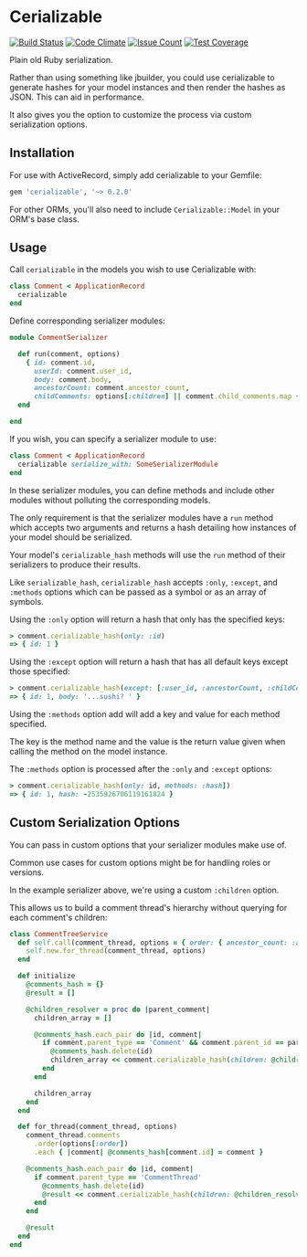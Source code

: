# Cerializable

[travis]: https://travis-ci.org/nativestranger/cerializable
[codeclimate]: https://codeclimate.com/github/nativestranger/cerializable
[issuecount]: https://codeclimate.com/github/nativestranger/cerializable
[testcoverage]: https://codeclimate.com/github/nativestranger/cerializable/coverage

[![Build Status](https://travis-ci.org/nativestranger/cerializable.svg?branch=master)][travis]
[![Code Climate](https://codeclimate.com/github/nativestranger/cerializable/badges/gpa.svg)][codeclimate]
[![Issue Count](https://codeclimate.com/github/nativestranger/cerializable/badges/issue_count.svg)][issuecount]
[![Test Coverage](https://codeclimate.com/github/nativestranger/cerializable/badges/coverage.svg)][testcoverage]

Plain old Ruby serialization.

Rather than using something like jbuilder, you could use cerializable to generate hashes for your model instances and then render the hashes as JSON. This can aid in performance.

It also gives you the option to customize the process via custom serialization options.

## Installation

For use with ActiveRecord, simply add cerializable to your Gemfile:

```ruby
gem 'cerializable', '~> 0.2.0'
```

For other ORMs, you'll also need to include `Cerializable::Model` in your ORM's base class.

## Usage

Call `cerializable` in the models you wish to use Cerializable with:

```ruby
class Comment < ApplicationRecord
  cerializable
end
```

Define corresponding serializer modules:

```ruby
module CommentSerializer

  def run(comment, options)
    { id: comment.id,
      userId: comment.user_id,
      body: comment.body,
      ancestorCount: comment.ancestor_count,
      childComments: options[:children] || comment.child_comments.map { |c| c.cerializable_hash }
  end

end
```

If you wish, you can specify a serializer module to use:

```ruby
class Comment < ApplicationRecord
  cerializable serialize_with: SomeSerializerModule
end
```

In these serializer modules, you can define methods and include other modules without polluting the corresponding models.

The only requirement is that the serializer modules have a `run` method which accepts two arguments and returns a hash detailing how instances of your model should be serialized.

Your model's `cerializable_hash` methods will use the `run` method of their serializers to produce their results.

Like `serializable_hash`, `cerializable_hash` accepts `:only`, `:except`, and `:methods` options which can be passed as a
symbol or as an array of symbols.

Using the `:only` option will return a hash that only has the specified keys:

```ruby
> comment.cerializable_hash(only: :id)
=> { id: 1 }
```

Using the `:except` option will return a hash that has all default keys except those specified:

```ruby
> comment.cerializable_hash(except: [:user_id, :ancestorCount, :childComments])
=> { id: 1, body: '...sushi? ' }
```

Using the `:methods` option add will add a key and value for each method specified.

The key is the method name and the value is the return value given when calling the method on the model instance.

The `:methods` option is processed after the `:only` and `:except` options:

```ruby
> comment.cerializable_hash(only: id, methods: :hash])
=> { id: 1, hash: -2535926706119161824 }
```

## Custom Serialization Options

You can pass in custom options that your serializer modules make use of.

Common use cases for custom options might be for handling roles or versions.

In the example serializer above, we're using a custom `:children` option.

This allows us to build a comment thread's hierarchy without querying for each comment's children:

```ruby
class CommentTreeService
  def self.call(comment_thread, options = { order: { ancestor_count: :asc, id: :desc } })
    self.new.for_thread(comment_thread, options)
  end

  def initialize
    @comments_hash = {}
    @result = []

    @children_resolver = proc do |parent_comment|
      children_array = []

      @comments_hash.each_pair do |id, comment|
        if comment.parent_type == 'Comment' && comment.parent_id == parent_comment.id
          @comments_hash.delete(id)
          children_array << comment.cerializable_hash(children: @children_resolver.call(comment))
        end
      end

      children_array
    end
  end

  def for_thread(comment_thread, options)
    comment_thread.comments
      .order(options[:order])
      .each { |comment| @comments_hash[comment.id] = comment }

    @comments_hash.each_pair do |id, comment|
      if comment.parent_type == 'CommentThread'
        @comments_hash.delete(id)
        @result << comment.cerializable_hash(children: @children_resolver.call(comment))
      end
    end

    @result
  end
end
```
